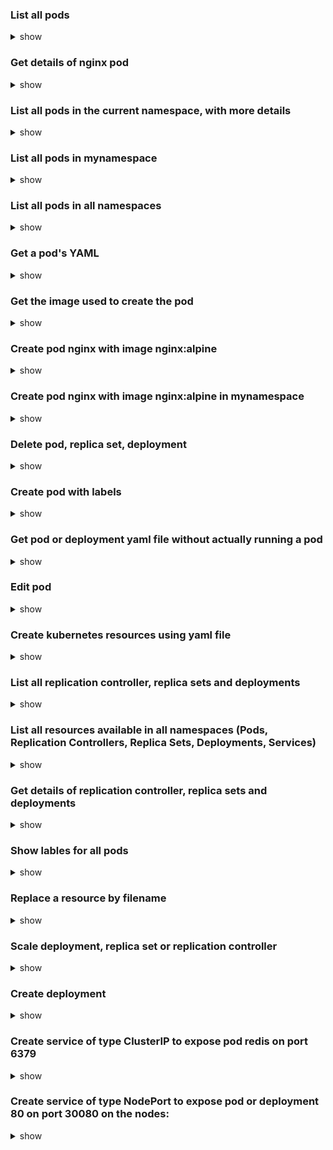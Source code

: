 ### List all pods

<details><summary>show</summary>
<p>

```bash
kubectl get pods
kubectl get po
```

</p>
</details>

### Get details of nginx pod

<details><summary>show</summary>
<p>

```bash
kubectl describe pod nginx
```

</p>
</details>

### List all pods in the current namespace, with more details

<details><summary>show</summary>
<p>

```bash
kubectl get pods -o wide
kubectl get po -o wide
```

</p>
</details>

### List all pods in mynamespace

<details><summary>show</summary>
<p>

```bash
kubectl get pods --namespace=mynamespace
kubectl get pods -n mynamespace
```

</p>
</details>

### List all pods in all namespaces

<details><summary>show</summary>
<p>

```bash
kubectl get pods --all-namespaces
kubectl get pods -A
```

</p>
</details>

### Get a pod's YAML

<details><summary>show</summary>
<p>

```bash
kubectl get pod mypod -o yaml
```

</p>
</details>

### Get the image used to create the pod

<details><summary>show</summary>
<p>

```bash
kubectl describe pod mypod | grep -i image
```

</p>
</details>

### Create pod nginx with image nginx:alpine

<details><summary>show</summary>
<p>

```bash
kubectl run nginx --image=nginx:alpine
```

</p>
</details>

### Create pod nginx with image nginx:alpine in mynamespace

<details><summary>show</summary>
<p>

```bash
kubectl run nginx --image=nginx:alpine -n mynamespace
```

</p>
</details>

### Delete pod, replica set, deployment

<details><summary>show</summary>
<p>

```bash
kubectl delete pod mypod
kubectl delete rs myreplica
kubectl delete deploy mydeploy
```

</p>
</details>

### Create pod with labels

<details><summary>show</summary>
<p>

```bash
kubectl run nginx --image=nginx:alpine -l tier=frontend,env=dev
```

</p>
</details>

### Get pod or deployment yaml file without actually running a pod

<details><summary>show</summary>
<p>

```bash
kubectl run mypod --image=nginx --dry-run=client -o yaml > pod.yaml
kubectl create deploy webapp --image=nginx --replicas=4 --dry-run=client - o yaml > webapp.yaml
```

</p>
</details>

### Edit pod

<details><summary>show</summary>
<p>

```bash
kubectl edit pod mypod
```

</p>
</details>

### Create kubernetes resources using yaml file

<details><summary>show</summary>
<p>

```bash
kubectl create -f file.yaml
kubectl apply -f file.yaml
```

</p>
</details>

### List all replication controller, replica sets and deployments

<details><summary>show</summary>
<p>

```bash
kubectl get rc
kubectl get rs
kubectl get deploy
```

</p>
</details>

### List all resources available in all namespaces (Pods, Replication Controllers, Replica Sets, Deployments, Services)

<details><summary>show</summary>
<p>

```bash
kubectl get all -A
```

</p>
</details>

### Get details of replication controller, replica sets and deployments

<details><summary>show</summary>
<p>

```bash
kubectl describe rc myrc
kubectl describe rs myrs
kubectl describe deploy mydeploy
```

</p>
</details>

### Show lables for all pods

<details><summary>show</summary>
<p>

```bash
kubectl get pods --show-lables
```

</p>
</details>

### Replace a resource by filename

<details><summary>show</summary>
<p>

```bash
kubectl replace -f pod.yaml
```

</p>
</details>

### Scale deployment, replica set or replication controller

<details><summary>show</summary>
<p>

```bash
kubectl scale --replicas=3 -f my-replica.yaml
kubectl scale --replicas=3 rs my-replicas
```

</p>
</details>

### Create deployment

<details><summary>show</summary>
<p>

```bash
kubectl create deploy webapp --image=nginx --replicas=4
```

</p>
</details>

### Create service of type ClusterIP to expose pod redis on port 6379

<details><summary>show</summary>
<p>

```bash
kubectl expose pod redis --name=redis-service --port=6379
```
This will automatically use the pod's labels as selectors.

```bash
kubectl create service clusterip redis --tcp=6379:6379
```
This will not use the pod's labels as selectors but, it will assume selectors as app=redis.

</p>
</details>

### Create service of type NodePort to expose pod or deployment 80 on port 30080 on the nodes:

<details><summary>show</summary>
<p>

```bash
kubectl expose pod nginx --name=nginx-service --type=NodePort --port=80 --dry-run=client -o yaml > nginx.yaml
kubectl expose deploy webapp --name=webapp-service --type=NodePort --port=80 --dry-run=client -o yaml > webapp.yaml
```
This will automatically use the pod's labels as selectors, but you cannot specify the node port. You have to generate a definition file and then add the node port in manually before creating the service with the pod.

```bash
kubectl create service nodeport nginx --tcp=80:80 --node-port=30080
```
This will not use the pod's labels as selectors. To do that, you need to get yaml file and manually edit it.

</p>
</details>